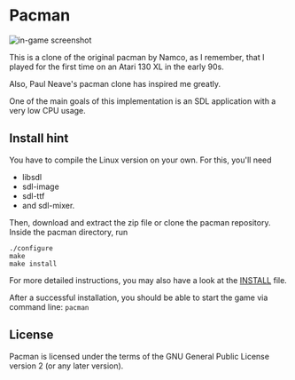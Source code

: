 Pacman
======

![in-game screenshot](https://libregamewiki.org/images/1/18/Pacman.png "in-game screenshot")

This is a clone of the original pacman by Namco, as I remember, that I played for the first time on an Atari 130 XL in the early 90s.

Also, Paul Neave's pacman clone has inspired me greatly.

One of the main goals of this implementation is an SDL application with a very low CPU usage.


## Install hint ##

You have to compile the Linux version on your own. For this, you'll need
* libsdl
* sdl-image
* sdl-ttf
* and sdl-mixer.

Then, download and extract the zip file or clone the pacman repository.
Inside the pacman directory, run
```
./configure
make
make install
```
For more detailed instructions, you may also have a look at the [INSTALL](https://github.com/ebuc99/pacman/blob/master/INSTALL) file.

After a successful installation, you should be able to start the game via command line: `pacman`


## License ##
Pacman is licensed under the terms of the GNU General Public License version 2 (or any later version).
